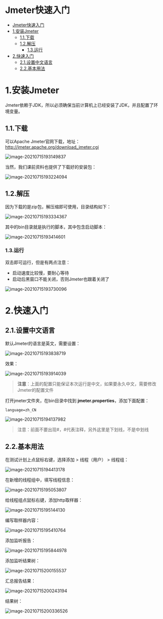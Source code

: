 # Jmeter快速入门

- [Jmeter快速入门](#jmeter快速入门)
- [1.安装Jmeter](#1安装jmeter)
  - [1.1.下载](#11下载)
  - [1.2.解压](#12解压)
    - [1.3.运行](#13运行)
- [2.快速入门](#2快速入门)
  - [2.1.设置中文语言](#21设置中文语言)
  - [2.2.基本用法](#22基本用法)


# 1.安装Jmeter

Jmeter依赖于JDK，所以必须确保当前计算机上已经安装了JDK，并且配置了环境变量。



## 1.1.下载

可以Apache Jmeter官网下载，地址：http://jmeter.apache.org/download_jmeter.cgi

![image-20210715193149837](assets/image-20210715193149837.png)



当然，我们课前资料也提供了下载好的安装包：

![image-20210715193224094](assets/image-20210715193224094.png)



## 1.2.解压

因为下载的是zip包，解压缩即可使用，目录结构如下：

![image-20210715193334367](assets/image-20210715193334367.png)

其中的bin目录就是执行的脚本，其中包含启动脚本：

![image-20210715193414601](assets/image-20210715193414601.png)

### 1.3.运行

双击即可运行，但是有两点注意：

- 启动速度比较慢，要耐心等待
- 启动后黑窗口不能关闭，否则Jmeter也跟着关闭了

![image-20210715193730096](assets/image-20210715193730096.png)



# 2.快速入门



## 2.1.设置中文语言

默认Jmeter的语言是英文，需要设置：

![image-20210715193838719](assets/image-20210715193838719.png)

效果：

![image-20210715193914039](assets/image-20210715193914039.png)



> **注意**：上面的配置只能保证本次运行是中文，如果要永久中文，需要修改Jmeter的配置文件



打开jmeter文件夹，在bin目录中找到 **jmeter.properties**，添加下面配置：

```properties
language=zh_CN
```

![image-20210715194137982](assets/image-20210715194137982.png)



> 注意：前面不要出现#，#代表注释，另外这里是下划线，不是中划线





## 2.2.基本用法

在测试计划上点鼠标右键，选择添加 > 线程（用户） > 线程组：

![image-20210715194413178](assets/image-20210715194413178.png)

在新增的线程组中，填写线程信息：

![image-20210715195053807](assets/image-20210715195053807.png)



给线程组点鼠标右键，添加http取样器：

![image-20210715195144130](assets/image-20210715195144130.png)



编写取样器内容：

![image-20210715195410764](assets/image-20210715195410764.png)



添加监听报告：

![image-20210715195844978](assets/image-20210715195844978.png)

添加监听结果树：

![image-20210715200155537](assets/image-20210715200155537.png)



汇总报告结果：

![image-20210715200243194](assets/image-20210715200243194.png)

结果树：

![image-20210715200336526](assets/image-20210715200336526.png)


